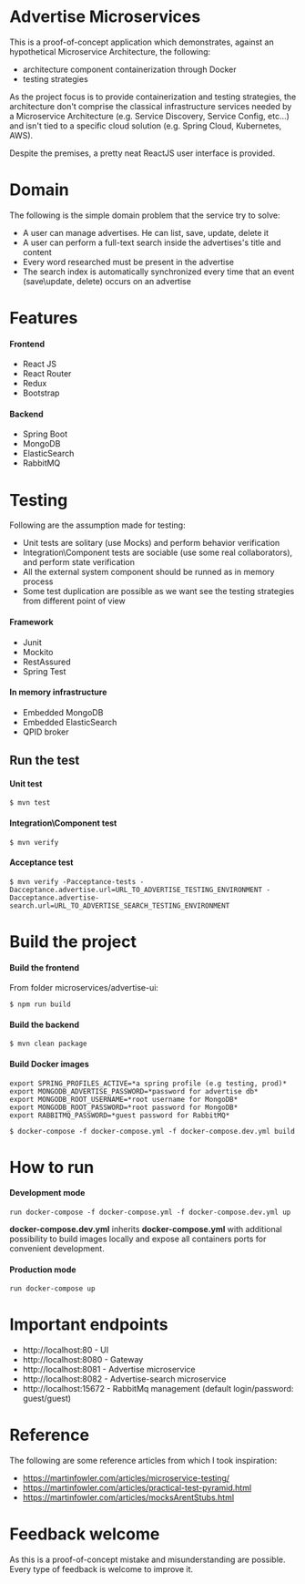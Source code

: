 # Advertise Microservices

This is a proof-of-concept application which demonstrates, against an hypothetical Microservice Architecture, the following: 
- architecture component containerization through Docker
- testing strategies

As the project focus is to provide containerization and testing strategies, the architecture don't comprise the classical infrastructure services needed by a Microservice Architecture (e.g. Service Discovery, Service Config, etc...) and isn't tied to a specific cloud solution (e.g. Spring Cloud, Kubernetes, AWS).

Despite the premises, a pretty neat ReactJS user interface is provided.

# Domain
The following is the simple domain problem that the service try to solve:

- A user can manage advertises. He can list, save, update, delete it
- A user can perform a full-text search inside the advertises's title and content
- Every word researched must be present in the advertise
- The search index is automatically synchronized every time that an event (save\update, delete) occurs on an advertise

# Features
#### Frontend
- React JS
- React Router
- Redux
- Bootstrap         

#### Backend
- Spring Boot
- MongoDB
- ElasticSearch
- RabbitMQ         

# Testing
Following are the assumption made for testing:

- Unit tests are solitary (use Mocks) and perform behavior verification 
- Integration\Component tests are sociable (use some real collaborators), and perform state verification
- All the external system component should be runned as in memory process 
- Some test duplication are possible as we want see the testing strategies from different point of view

#### Framework
- Junit
- Mockito
- RestAssured
- Spring Test

#### In memory infrastructure
- Embedded MongoDB
- Embedded ElasticSearch
- QPID broker

## Run the test

#### Unit test  
```
$ mvn test
```

#### Integration\Component test
```
$ mvn verify
```
#### Acceptance test
```
$ mvn verify -Pacceptance-tests -Dacceptance.advertise.url=URL_TO_ADVERTISE_TESTING_ENVIRONMENT -Dacceptance.advertise-search.url=URL_TO_ADVERTISE_SEARCH_TESTING_ENVIRONMENT
```

# Build the project

#### Build the frontend
From folder microservices/advertise-ui:

```
$ npm run build
```

#### Build the backend
```
$ mvn clean package
```

#### Build Docker images
```
export SPRING_PROFILES_ACTIVE=*a spring profile (e.g testing, prod)*
export MONGODB_ADVERTISE_PASSWORD=*password for advertise db*
export MONGODB_ROOT_USERNAME=*root username for MongoDB*
export MONGODB_ROOT_PASSWORD=*root password for MongoDB*
export RABBITMQ_PASSWORD=*guest password for RabbitMQ*

$ docker-compose -f docker-compose.yml -f docker-compose.dev.yml build 
```

# How to run

#### Development mode 
```
run docker-compose -f docker-compose.yml -f docker-compose.dev.yml up
```
**docker-compose.dev.yml** inherits **docker-compose.yml** with additional possibility to build images locally and expose all containers ports for convenient development.

#### Production mode
```
run docker-compose up
```

# Important endpoints
- http://localhost:80 - UI
- http://localhost:8080 - Gateway
- http://localhost:8081 - Advertise microservice
- http://localhost:8082 - Advertise-search microservice
- http://localhost:15672 - RabbitMq management (default login/password: guest/guest)

# Reference
The following are some reference articles from which I took inspiration:
- https://martinfowler.com/articles/microservice-testing/
- https://martinfowler.com/articles/practical-test-pyramid.html
- https://martinfowler.com/articles/mocksArentStubs.html

# Feedback welcome
As this is a proof-of-concept mistake and misunderstanding are possible. Every type of feedback is welcome to improve it.  
